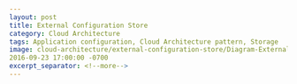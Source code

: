 ```yaml
---
layout: post
title: External Configuration Store
category: Cloud Architecture
tags: Application configuration, Cloud Architecture pattern, Storage
image: cloud-architecture/external-configuration-store/Diagram-External-Configuration-Store.png
2016-09-23 17:00:00 -0700
excerpt_separator: <!--more-->
---
```


